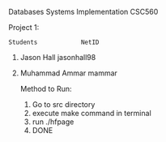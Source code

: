 Databases Systems Implementation CSC560 

Project 1:

	Students 			NetID
1. Jason Hall			jasonhall98
2. Muhammad Ammar 		mammar


	Method to Run:

	1) Go to src directory
	2) execute make command in terminal
	3) run ./hfpage
	4) DONE

	